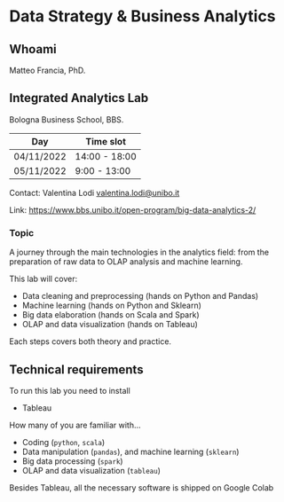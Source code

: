 # Data Strategy & Business Analytics

## Whoami 

Matteo Francia, PhD.

## Integrated Analytics Lab

Bologna Business School, BBS.

| Day |Time slot|
|---|---|
|04/11/2022|14:00 - 18:00|
|05/11/2022|9:00 - 13:00|


Contact: Valentina Lodi <valentina.lodi@unibo.it>

Link: https://www.bbs.unibo.it/open-program/big-data-analytics-2/

### Topic

A journey through the main technologies in the analytics field: from the preparation of raw data to OLAP analysis and machine learning.

This lab will cover:

- Data cleaning and preprocessing (hands on Python and Pandas)
- Machine learning (hands on Python and Sklearn)
- Big data elaboration (hands on Scala and Spark)
- OLAP and data visualization (hands on Tableau)

Each steps covers both theory and practice.

## Technical requirements

To run this lab you need to install
- Tableau

How many of you are familiar with...

- Coding (`python`, `scala`)
- Data manipulation (`pandas`), and machine learning (`sklearn`)
- Big data processing (`spark`) 
- OLAP and data visualization (`tableau`)

Besides Tableau, all the necessary software is shipped on Google Colab
